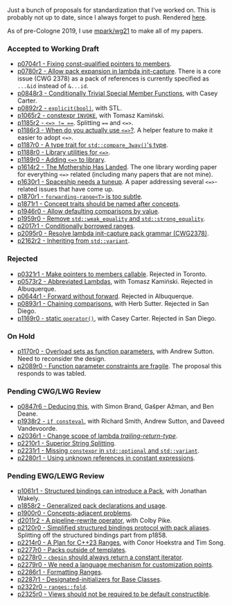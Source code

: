 Just a bunch of proposals for standardization that I've worked on. This is
probably not up to date, since I always forget to push. Rendered
[here](https://brevzin.github.io/cpp_proposals).

As of pre-Cologne 2019, I use [mpark/wg21](https://github.com/mpark/wg21) to
make all of my papers.

### Accepted to Working Draft

- [p0704r1 - Fixing const-qualified pointers to members](0704_const_qual_pmfs/p0704r1.html).
- [p0780r2 - Allow pack expansion in lambda init-capture](0780_lambda_pack_capture/p0780r2.html). There is a core issue (CWG 2378) as a pack of references is currently specified as `...&id` instead of `&...id`.
- [p0848r3 - Conditionally Trivial Special Member Functions](0848_special_members/p0848r3.html), with Casey Carter.
- [p0892r2 - `explicit(bool)`](0892_explicit_bool/p0892r2.html), with STL. 
- [p1065r2 - constexpr `INVOKE`](1065_constexpr_invoke/p1065r2.html), with Tomasz Kamiński.
- [p1185r2 - `<=> != ==`](118x_spaceship/p1185r2.html). Splitting `==` and `<=>`.
- [p1186r3 - When do you actually use `<=>`?](118x_spaceship/p1186r3.html). A helper feature to make it easier to adopt `<=>`.
- [p1187r0 - A type trait for `std::compare_3way()`'s type](118x_spaceship/p1187r0.html).
- [p1188r0 - Library utilities for `<=>`](118x_spaceship/p1188r0.html).
- [p1189r0 - Adding `<=>` to library](118x_spaceship/p1189r0.html).
- [p1614r2 - The Mothership Has Landed](118x_spaceship/p1614r2.html). The one library wording paper for everything `<=>` related (including many papers that are not mine).
- [p1630r1 - Spaceship needs a tuneup](118x_spaceship/p1630r1.html). A paper addressing several `<=>`-related issues that have come up.
- [p1870r1 - `forwarding-range<T>` is too subtle](1870_forwarding_range/p1870r1.html).
- [p1871r1 - Concept traits should be named after concepts](1871_enable_sized_range/p1871r1.html).
- [p1946r0 - Allow defaulting comparisons by value](1946_dflt_value_comparisons/p1946r0.html).
- [p1959r0 - Remove `std::weak_equality` and `std::strong_equality`](1959_remove_equality/p1959r0.html).
- [p2017r1 - Conditionally borrowed ranges](2017_safe_range/p2017r1.html).
- [p2095r0 - Resolve lambda init-capture pack grammar (CWG2378)](2095_lambda_pack_cwg/p2095r0.html).
- [p2162r2 - Inheriting from `std::variant`](2162_inherit_variant/p2162r2.html).

### Rejected

- [p0321r1 - Make pointers to members callable](0312_pointers_to_members/p0312r1.html). Rejected in Toronto.
- [p0573r2 - Abbreviated Lambdas](0573_abbrev_lambdas/p0573r2.html), with Tomasz Kamiński. Rejected in Albuquerque.
- [p0644r1 - Forward without forward](0644_fwd/p0644r1.html). Rejected in Albuquerque.
- [p0893r1 - Chaining comparisons](0893_chain_comparisons/p0893r1.html), with Herb Sutter. Rejected in San Diego.
- [p1169r0 - static `operator()`](1169_static_call/p1169r0.html), with Casey Carter. Rejected in San Diego.

### On Hold
- [p1170r0 - Overload sets as function parameters](1170_overload_sets/p1170r0.html), with Andrew Sutton. Need to reconsider the design.
- [p2089r0 - Function parameter constraints are fragile](2089_param_constraints/p2089r0.html). The proposal this responds to was tabled.

### Pending CWG/LWG Review

- [p0847r6 - Deducing this](0847_deducing_this/p0847r6.html), with Simon Brand, Gašper Ažman, and Ben Deane.
- [p1938r2 - `if consteval`](1938_if_consteval/p1938r2.html), with Richard Smith, Andrew Sutton, and Daveed Vandevoorde.
- [p2036r1 - Change scope of lambda _trailing-return-type_](2036_lambda_scope/p2036r1.html).
- [p2210r1 - Superior String Splitting](2210_string_split/p2210r1.html).
- [p2231r1 - Missing `constexpr` in `std::optional` and `std::variant`](2231_constexpr_optional_variant/p2231r1.html).
- [p2280r1 - Using unknown references in constant expressions](2280_unknown_reference/p2280r1.html).

### Pending EWG/LEWG Review

- [p1061r1 - Structured bindings can introduce a Pack](1061_sb_pack/p1061r1.html), with Jonathan Wakely.
- [p1858r2 - Generalized pack declarations and usage](1858_generalized_packs/p1858r2.html).
- [p1900r0 - Concepts-adjacent problems](1900_concepts/p1900r0.html).
- [d2011r2 - A pipeline-rewrite operator](2011_pipeline/d2011r2.html), with Colby Pike.
- [p2120r0 - Simplified structured bindings protocol with pack aliases](1858_generalized_packs/p2120r0.html). Splitting off the structured bindings part from p1858.
- [p2214r0 - A Plan for C++23 Ranges](2214_ranges_plan/p2214r0.html), with Conor Hoekstra and Tim Song.
- [p2277r0 - Packs outside of templates](2277_packs_outside_of_templates/p2277r0.html).
- [p2278r0 - `cbegin` should always return a constant iterator](2278_cbegin/p2278r0.html).
- [p2279r0 - We need a language mechanism for customization points](2279_static_polymorphism/p2279r0.html).
- [p2286r1 - Formatting Ranges](2286_fmt_ranges/p2286r1.html).
- [p2287r1 - Designated-initializers for Base Classes](2287_designated_base/p2287r1.html).
- [p2322r0 - `ranges::fold`](2322_fold/p2322r0.html).
- [p2325r0 - Views should not be required to be default constructible](2325_views_default/p2325r0.html).
